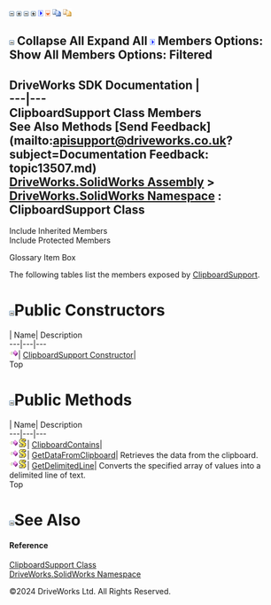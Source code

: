 ![](dotnetimages/collapse.gif) ![](dotnetimages/expand.gif) ![](dotnetimages/collapse.gif) ![](dotnetimages/expand.gif) ![](dotnetimages/drpdown.gif) ![](dotnetimages/drpdown_orange.gif) ![](dotnetimages/copycode.gif) ![](dotnetimages/copycodeHighlight.gif)

![](dotnetimages/collapse.gif) Collapse All Expand All ![](dotnetimages/drpdown.gif) Members Options: Show All  Members Options: Filtered   
---  
DriveWorks SDK Documentation  |   
---|---  
ClipboardSupport Class Members   
See Also Methods [Send Feedback](mailto:apisupport@driveworks.co.uk?subject=Documentation Feedback: topic13507.md)  
[DriveWorks.SolidWorks Assembly](topic13342.md) > [DriveWorks.SolidWorks Namespace](topic13345.md) : ClipboardSupport Class  
---  
  
Include Inherited Members    
Include Protected Members  


Glossary Item Box

The following tables list the members exposed by [ClipboardSupport](topic13507.md).

# ![](dotnetimages/collapse.gif)Public Constructors

| Name| Description  
---|---|---  
![Public Constructor](dotnetimages/publicConstructor.gif)| [ClipboardSupport Constructor](topic13513.md)|   
Top

# ![](dotnetimages/collapse.gif)Public Methods

| Name| Description  
---|---|---  
![Public Method](dotnetimages/publicMethod.gif)![static \(Shared in Visual Basic\)](dotnetimages/static.gif)| [ClipboardContains](topic13514.md)|   
![Public Method](dotnetimages/publicMethod.gif)![static \(Shared in Visual Basic\)](dotnetimages/static.gif)| [GetDataFromClipboard](topic13515.md)| Retrieves the data from the clipboard.   
![Public Method](dotnetimages/publicMethod.gif)![static \(Shared in Visual Basic\)](dotnetimages/static.gif)| [GetDelimitedLine](topic13516.md)| Converts the specified array of values into a delimited line of text.   
Top

# ![](dotnetimages/collapse.gif)See Also

#### Reference

[ClipboardSupport Class](topic13507.md)   
[DriveWorks.SolidWorks Namespace](topic13345.md)

©2024 DriveWorks Ltd. All Rights Reserved.
